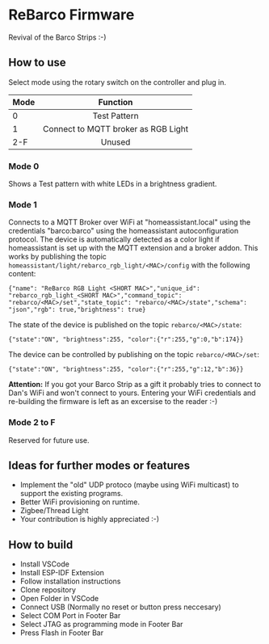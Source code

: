 # ReBarco Firmware

Revival of the Barco Strips :-)


## How to use

Select mode using the rotary switch on the controller and plug in.

| Mode   |      Function      |
|----------|:-------------:|
| 0 |  Test Pattern |
| 1 |    Connect to MQTT broker as RGB Light   |
| 2-F | Unused |

### Mode 0
Shows a Test pattern with white LEDs in a brightness gradient.

### Mode 1
Connects to a MQTT Broker over WiFi at "homeassistant.local" using the credentials "barco:barco" using the homeassistant autoconfiguration protocol.
The device is automatically detected as a color light if homeassistant is set up with the MQTT extension and a broker addon. 
This works by publishing the topic ```homeassistant/light/rebarco_rgb_light/<MAC>/config``` with the following content:
```
{"name": "ReBarco RGB Light <SHORT MAC>","unique_id": "rebarco_rgb_light_<SHORT MAC>","command_topic": "rebarco/<MAC>/set","state_topic": "rebarco/<MAC>/state","schema": "json","rgb": true,"brightness": true}
```

The state of the device is published on the topic ```rebarco/<MAC>/state```:
```
{"state":"ON", "brightness":255, "color":{"r":255,"g":0,"b":174}}
```

The device can be controlled by publishing on the topic ```rebarco/<MAC>/set```:
```
{"state":"ON", "brightness":255, "color":{"r":255,"g":12,"b":36}}
```

**Attention:** If you got your Barco Strip as a gift it probably tries to connect to Dan's WiFi and won't connect to yours.
Entering your WiFi credentials and re-building the firmware is left as an excersise to the reader :-)


### Mode 2 to F
Reserved for future use.

## Ideas for further modes or features
- Implement the "old" UDP protoco (maybe using WiFi multicast) to support the existing programs.
- Better WiFi provisioning on runtime.
- Zigbee/Thread Light
- Your contribution is highly appreciated :-)

## How to build

- Install VSCode
- Install ESP-IDF Extension
- Follow installation instructions
- Clone repository
- Open Folder in VSCode
- Connect USB (Normally no reset or button press neccesary)
- Select COM Port in Footer Bar
- Select JTAG as programming mode in Footer Bar
- Press Flash in Footer Bar
